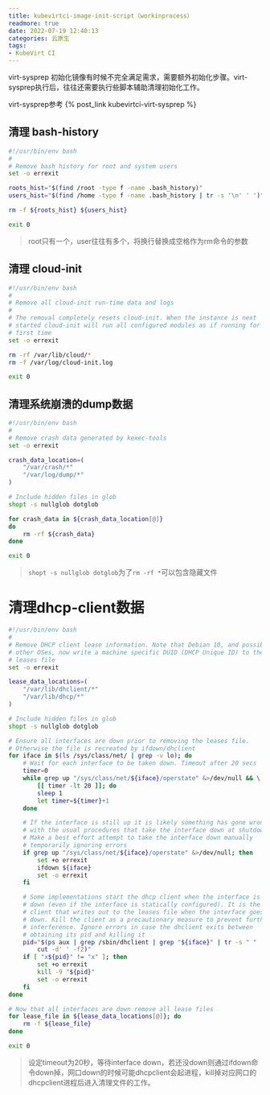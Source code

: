 ```yaml
---
title: kubevirtci-image-init-script（workinprocess）
readmore: true
date: 2022-07-19 12:40:13
categories: 云原生
tags:
- KubeVirt CI
---
```



virt-sysprep 初始化镜像有时候不完全满足需求，需要额外初始化步骤。virt-sysprep执行后，往往还需要执行些脚本辅助清理初始化工作。

virt-sysprep参考 {% post_link kubevirtci-virt-sysprep %} 

## 清理 bash-history
```bash
#!/usr/bin/env bash
#
# Remove bash history for root and system users
set -o errexit

roots_hist="$(find /root -type f -name .bash_history)"
users_hist="$(find /home -type f -name .bash_history | tr -s '\n' ' ')"

rm -f ${roots_hist} ${users_hist}

exit 0
```
> root只有一个，user往往有多个，将换行替换成空格作为rm命令的参数

## 清理 cloud-init
```bash
#!/usr/bin/env bash
#
# Remove all cloud-init run-time data and logs
#
# The removal completely resets cloud-init. When the instance is next
# started cloud-init will run all configured modules as if running for the
# first time
set -o errexit

rm -rf /var/lib/cloud/*
rm -f /var/log/cloud-init.log

exit 0
```

## 清理系统崩溃的dump数据
```bash
#!/usr/bin/env bash
#
# Remove crash data generated by kexec-tools
set -o errexit

crash_data_location=(
    "/var/crash/*"
    "/var/log/dump/*"
)

# Include hidden files in glob
shopt -s nullglob dotglob

for crash_data in ${crash_data_location[@]}
do
    rm -rf ${crash_data}
done

exit 0
```
> `shopt -s nullglob dotglob`为了`rm -rf *`可以包含隐藏文件

# 清理dhcp-client数据
```bash
#!/usr/bin/env bash
#
# Remove DHCP client lease information. Note that Debian 10, and possibly
# other OSes, now write a machine specific DUID (DHCP Unique ID) to the
# leases file
set -o errexit

lease_data_locations=(
    "/var/lib/dhclient/*"
    "/var/lib/dhcp/*"
)

# Include hidden files in glob
shopt -s nullglob dotglob

# Ensure all interfaces are down prior to removing the leases file.
# Otherwise the file is recreated by ifdown/dhclient
for iface in $(ls /sys/class/net/ | grep -v lo); do
    # Wait for each interface to be taken down. Timeout after 20 secs
    timer=0
    while grep up "/sys/class/net/${iface}/operstate" &>/dev/null && \
        [[ timer -lt 20 ]]; do
        sleep 1
        let timer=${timer}+1
    done

    # If the interface is still up it is likely something has gone wrong
    # with the usual procedures that take the interface down at shutdown.
    # Make a best effort attempt to take the interface down manually
    # temporarily ignoring errors
    if grep up "/sys/class/net/${iface}/operstate" &>/dev/null; then
        set +o errexit
        ifdown ${iface}
        set -o errexit
    fi

    # Some implementations start the dhcp client when the interface is taken
    # down (even if the interface is statically configured). It is the dhcp
    # client that writes out to the leases file when the interface goes
    # down. Kill the client as a precautionary measure to prevent further
    # interference. Ignore errors in case the dhclient exits between
    # obtaining its pid and killing it
    pid="$(ps aux | grep /sbin/dhclient | grep "${iface}" | tr -s " " | \
        cut -d' ' -f2)"
    if [ "x${pid}" != "x" ]; then
        set +o errexit
        kill -9 "${pid}"
        set -o errexit
    fi
done

# Now that all interfaces are down remove all lease files
for lease_file in ${lease_data_locations[@]}; do
    rm -f ${lease_file}
done

exit 0
```
> 设定timeout为20秒，等待interface down，若还没down则通过ifdown命令down掉，网口down的时候可能dhcpclient会起进程，kill掉对应网口的dhcpclient进程后进入清理文件的工作。

```bash

```

```bash

```

```bash

```

```bash

```

```bash

```

```bash

```

```bash

```
